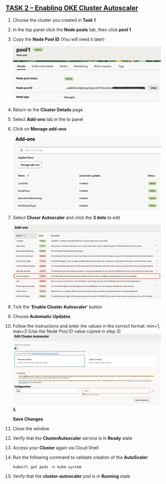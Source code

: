 <h2><ins>TASK 2 – Enabling OKE Cluster Autoscaler</ins></h2>

1. Choose the cluster you created in **Task 1**

2. In the top panel click the **Node pools** tab, then click **pool 1**

3. Copy the **Node Pool ID** (You will need it later)

    ![drawing](./img/nodepoolocid.png)

4. Return to the **Cluster Details** page

5. Select **Add-ons** tab in the to panel

6. Click on **Manage add-ons**

    ![drawing](./img/addon.png)

7. Select **Cluser Autoscaler** and click the **3 dots** to edit

    ![drawing](./img/autoscaler.png)

8. Tick the '**Enable Cluster Autoscaler**' button

9.	Choose **Automatic Updates**

10.	Follow the instructions and enter the values in the correct format: min=1, max=3 (Use the Node Pool ID value copied in step 3)
    ![drawing](./img/autoscalerconfig.png) & 
    
    **Save Changes**

11.	Close the window

12. Verify that the **ClusterAutoscaler** service is in **Ready** state

13.	Access your **Cluster** again via Cloud Shell

14.	Run the following command to validate creation of the **AutoScaler**: 
        
        kubectl get pods -n kube-system

15.	Verify that the **cluster-autoscaler** pod is in **Running** state